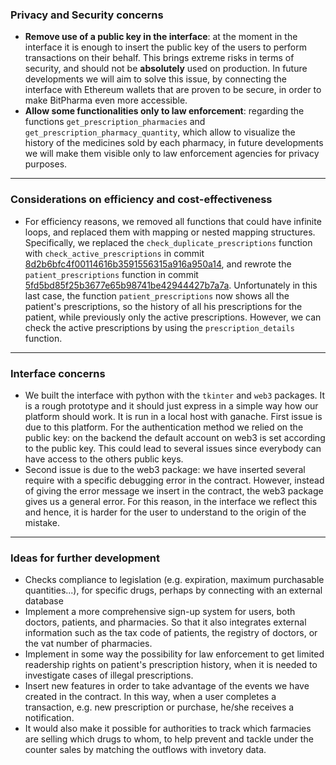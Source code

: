 ### Privacy and Security concerns

- **Remove use of a public key in the interface**: at the moment in the interface it is enough to insert the public key of the users to perform transactions on their behalf. This brings extreme risks in terms of security, and should not be **absolutely** used on production. In future developments we will aim to solve this issue, by connecting the interface with Ethereum wallets that are proven to be secure, in order to make BitPharma even more accessible.
- **Allow some functionalities only to law enforcement**: regarding the functions `get_prescription_pharmacies` and `get_prescription_pharmacy_quantity`, which allow to visualize the history of the medicines sold by each pharmacy, in future developments we will make them visible only to law enforcement agencies for privacy purposes.

---

### Considerations on efficiency and cost-effectiveness

 - For efficiency reasons, we removed all functions that could have infinite loops, and replaced them with mapping or nested mapping structures. Specifically, we replaced the `check_duplicate_prescriptions` function with `check_active_prescriptions` in commit [8d2b6bfc4f00114616b3591556315a916a950a14](https://github.com/jerryfane/bitpharma/commit/8d2b6bfc4f00114616b3591556315a916a950a14), and rewrote the `patient_prescriptions` function in commit [5fd5bd85f25b3677e65b98741be42944427b7a7a](https://github.com/jerryfane/bitpharma/commit/5fd5bd85f25b3677e65b98741be42944427b7a7a#diff-c87fd0bd7b941c474e85dd0325b831987fdae1d8d27c88bc14d973c937032b4b). Unfortunately in this last case, the function `patient_prescriptions` now shows all the patient's prescriptions, so the history of all his prescriptions for the patient, while previously only the active prescriptions. However, we can check the active prescriptions by using the `prescription_details` function.

---

### Interface concerns

 - We built the interface with python with the `tkinter` and `web3` packages. It is a rough prototype and it should just express in a simple way how our platform should work. It is run in a local host with ganache. First issue is due to this platform. For the authentication method we relied on the public key: on the backend the default account on web3 is set according to the public key. This could lead to several issues since everybody can have access to the others public keys.
 - Second issue is due to the web3 package: we have inserted several require with a specific debugging error in the contract. However, instead of giving the error message we insert in the contract, the web3 package gives us a general error. For this reason, in the interface we reflect this and hence, it is harder for the user to understand to the origin of the mistake.

---

### Ideas for further development

- Checks compliance to legislation (e.g. expiration, maximum purchasable quantities...), for specific drugs, perhaps by connecting with an external database
- Implement a more comprehensive sign-up system for users, both doctors, patients, and pharmacies. So that it also integrates external information such as the tax code of patients, the registry of doctors, or the vat number of pharmacies.
- Implement in some way the possibility for law enforcement to get limited readership rights on patient's prescription history,  when it is needed to investigate cases of illegal prescriptions.
- Insert new features in order to take advantage of the events we have created in the contract. In this way, when a user completes a transaction, e.g. new prescription or purchase, he/she receives a notification.
- It would also make it possible for authorities to track which farmacies are selling which drugs to whom, to help prevent and tackle under the counter sales by matching the outflows with invetory data.
